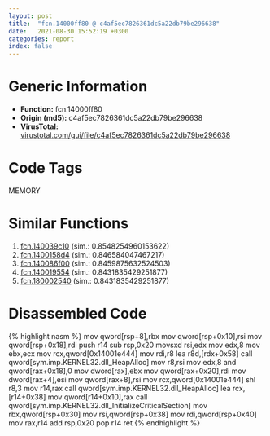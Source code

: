 ```yaml
---
layout: post
title:  "fcn.14000ff80 @ c4af5ec7826361dc5a22db79be296638"
date:   2021-08-30 15:52:19 +0300
categories: report
index: false
---
```


# Generic Information
- **Function:** fcn.14000ff80
- **Origin (md5):** c4af5ec7826361dc5a22db79be296638
- **VirusTotal:** [virustotal.com/gui/file/c4af5ec7826361dc5a22db79be296638][virustotal_ref]

# Code Tags
<span class="tag" id="MEMORY">MEMORY</span>


# Similar Functions

1. [fcn.140039c10][similar_1_ref] (sim.: 0.8548254960153622)
2. [fcn.1400158d4][similar_2_ref] (sim.: 0.846584047467217)
3. [fcn.140086f00][similar_3_ref] (sim.: 0.8459875632524503)
4. [fcn.140019554][similar_4_ref] (sim.: 0.8431835429251877)
5. [fcn.180002540][similar_5_ref] (sim.: 0.8431835429251877)


# Disassembled Code

{% highlight nasm %}
mov qword[rsp+8],rbx
mov qword[rsp+0x10],rsi
mov qword[rsp+0x18],rdi
push r14
sub rsp,0x20
movsxd rsi,edx
mov edx,8
mov ebx,ecx
mov rcx,qword[0x14001e444]
mov rdi,r8
lea r8d,[rdx+0x58]
call qword[sym.imp.KERNEL32.dll_HeapAlloc]
mov r8,rsi
mov edx,8
and qword[rax+0x18],0
mov dword[rax],ebx
mov qword[rax+0x20],rdi
mov dword[rax+4],esi
mov qword[rax+8],rsi
mov rcx,qword[0x14001e444]
shl r8,3
mov r14,rax
call qword[sym.imp.KERNEL32.dll_HeapAlloc]
lea rcx,[r14+0x38]
mov qword[r14+0x10],rax
call qword[sym.imp.KERNEL32.dll_InitializeCriticalSection]
mov rbx,qword[rsp+0x30]
mov rsi,qword[rsp+0x38]
mov rdi,qword[rsp+0x40]
mov rax,r14
add rsp,0x20
pop r14
ret
{% endhighlight %}


[similar_1_ref]: /report/fcn.140039c10@3bee9e0608c478ffce0d10559aae732b
[similar_2_ref]: /report/fcn.1400158d4@c4af5ec7826361dc5a22db79be296638
[similar_3_ref]: /report/fcn.140086f00@aa94a542c4d350c292b6898de288bcf0
[similar_4_ref]: /report/fcn.140019554@c5b958b285b208bffd52d8455e15d93a
[similar_5_ref]: /report/fcn.180002540@7dc44f7522d53d03c7b1f4335f6d2a15
[virustotal_ref]: https://www.virustotal.com/gui/file/c4af5ec7826361dc5a22db79be296638